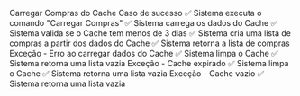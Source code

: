Carregar Compras do Cache
Caso de sucesso
✅ Sistema executa o comando "Carregar Compras"
✅ Sistema carrega os dados do Cache
✅ Sistema valida se o Cache tem menos de 3 dias
✅ Sistema cria uma lista de compras a partir dos dados do Cache
✅ Sistema retorna a lista de compras
Exceção - Erro ao carregar dados do Cache
✅ Sistema limpa o Cache
✅ Sistema retorna uma lista vazia
Exceção - Cache expirado
✅ Sistema limpa o Cache
✅ Sistema retorna uma lista vazia
Exceção - Cache vazio
✅ Sistema retorna uma lista vazia

